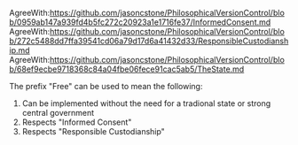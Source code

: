 AgreeWith:https://github.com/jasoncstone/PhilosophicalVersionControl/blob/0959ab147a939fd4b5fc272c20923a1e1716fe37/InformedConsent.md
AgreeWith:https://github.com/jasoncstone/PhilosophicalVersionControl/blob/272c5488dd7ffa39541cd06a79d17d6a41432d33/ResponsibleCustodianship.md
AgreeWith:https://github.com/jasoncstone/PhilosophicalVersionControl/blob/68ef9ecbe9718368c84a04fbe06fece91cac5ab5/TheState.md


The prefix "Free" can be used to mean the following:
1. Can be implemented without the need for a tradional state or strong central government
2. Respects "Informed Consent"
3. Respects "Responsible Custodianship"
